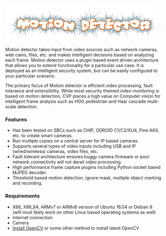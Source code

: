 ![Title](images/title.png)

Motion detector takes input from video sources such as network cameras, web cams, files, etc. and makes intelligent decisions based on analyzing each frame. Motion detector uses a plugin based event driven architecture that allows you to extend functionality for a particular use case. It is deployed as an intelligent security system, but can be easily configured to your particular scenario.

The primary focus of Motion detector is efficient video processing, fault tolerance and extensibility. While most security themed video monitoring is based on motion detection, CVP places a high value on Computer vision for intelligent frame analysis such as HOG pedestrian and Haar cascade multi-scale detection.

### Features

* Has been tested on SBCs such as CHIP, ODROID C1/C2/XU4, Pine A64, etc. to create smart cameras.
* Run multiple copies on a central server for IP based cameras.
* Supports several types of video inputs including USB and IP (wired/wireless)
  cameras, video files, etc.
* Fault tolerant architecture ensures buggy camera firmware or poor network
  connectivity will not derail video processing.
* High performance frame capture plugins including Python socket based MJPEG decoder.
* Threshold based motion detection, ignore mask, multiple object marking and recording.

### Requirements
* X86, X86_64, ARMv7 or ARMv8 version of Ubuntu 16.04 or Debian 8 (will most likely work on other Linux based operating systems as well)
* Internet connection
* Camera
* [Install OpenCV](https://github.com/sgjava/install-opencv) or some other method to install latest OpenCV
